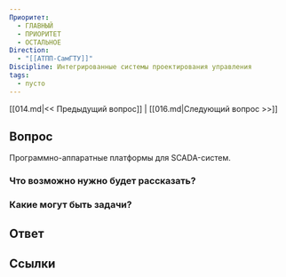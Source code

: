 ```yaml
---
Приоритет:
  - ГЛАВНЫЙ
  - ПРИОРИТЕТ
  - ОСТАЛЬНОЕ
Direction:
  - "[[АТПП-СамГТУ]]" 
Discipline: Интегрированные системы проектирования управления 
tags:
  - пусто
---
```

[[014.md|<< Предыдущий вопрос]] | [[016.md|Следующий вопрос >>]]
## Вопрос

Программно-аппаратные платформы для SCADA-систем.

### Что возможно нужно будет рассказать?

### Какие могут быть задачи?

## Ответ

## Ссылки
